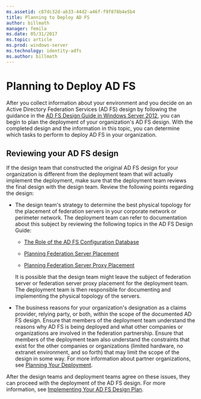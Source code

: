 ```yaml
---
ms.assetid: c87dc32d-ab33-44d2-a46f-f9f878b4e5b4
title: Planning to Deploy AD FS
author: billmath
manager: femila
ms.date: 05/31/2017
ms.topic: article
ms.prod: windows-server
ms.technology: identity-adfs
ms.author: billmath
---
```


# Planning to Deploy AD FS


After you collect information about your environment and you decide on an Active Directory Federation Services \(AD FS\) design by following the guidance in the [AD FS Design Guide in Windows Server 2012](../design/ad-fs-design-guide-in-windows-server-2012.md), you can begin to plan the deployment of your organization's AD FS design. With the completed design and the information in this topic, you can determine which tasks to perform to deploy AD FS in your organization.  
  
## Reviewing your AD FS design  
If the design team that constructed the original AD FS design for your organization is different from the deployment team that will actually implement the deployment, make sure that the deployment team reviews the final design with the design team. Review the following points regarding the design:  
  
-   The design team's strategy to determine the best physical topology for the placement of federation servers in your corporate network or perimeter network. The deployment team can refer to documentation about this subject by reviewing the following topics in the AD FS Design Guide:  
  
    -   [The Role of the AD FS Configuration Database](../../ad-fs/technical-reference/The-Role-of-the-AD-FS-Configuration-Database.md)  
  
    -   [Planning Federation Server Placement](../design/planning-federation-server-placement.md)  
  
    -   [Planning Federation Server Proxy Placement](../design/planning-federation-server-proxy-placement.md)  
  
    It is possible that the design team might leave the subject of federation server or federation server proxy placement for the deployment team. The deployment team is then responsible for documenting and implementing the physical topology of the servers.  
  
-   The business reasons for your organization's designation as a claims provider, relying party, or both, within the scope of the documented AD FS design. Ensure that members of the deployment team understand the reasons why AD FS is being deployed and what other companies or organizations are involved in the federation partnership. Ensure that members of the deployment team also understand the constraints that exist for the other companies or organizations \(limited hardware, no extranet environment, and so forth\) that may limit the scope of the design in some way. For more information about partner organizations, see [Planning Your Deployment](../design/planning-your-deployment.md).  
  
After the design teams and deployment teams agree on these issues, they can proceed with the deployment of the AD FS design. For more information, see [Implementing Your AD FS Design Plan](Implementing-Your-AD-FS-Design-Plan.md).  
